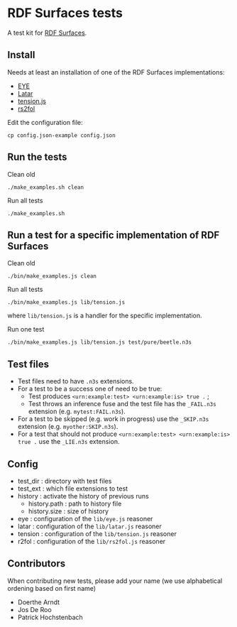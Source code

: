 # RDF Surfaces tests

A test kit for [RDF Surfaces](https://w3c-cg.github.io/rdfsurfaces/).

## Install

Needs at least an installation of one of the RDF Surfaces implementations:

- [EYE](https://github.com/eyereasoner/eye)
- [Latar](https://github.com/KNowledgeOnWebScale/Latar)
- [tension.js](https://github.com/joachimvh/tension.js)
- [rs2fol](https://github.com/RebekkaMa/rs2fol)

Edit the configuration file:

```
cp config.json-example config.json
```

## Run the tests

Clean old

```
./make_examples.sh clean
```

Run all tests

```
./make_examples.sh
```

## Run a test for a specific implementation of RDF Surfaces

Clean old

```
./bin/make_examples.js clean
```

Run all tests

```
./bin/make_examples.js lib/tension.js
```

where `lib/tension.js` is a handler for the specific implementation.

Run one test

```
./bin/make_examples.js lib/tension.js test/pure/beetle.n3s
```

## Test files

- Test files need to have `.n3s` extensions.
- For a test to be a success one of need to be true:
   - Test produces `<urn:example:test> <urn:example:is> true .` ;
   - Test throws an inference fuse and the test file has the `_FAIL.n3s` extension (e.g. `mytest:FAIL.n3s`).
- For a test to be skipped (e.g. work in progress) use the `_SKIP.n3s` extension (e.g. `myother:SKIP.n3s`).
- For a test that should not produce `<urn:example:test> <urn:example:is> true .` use the `_LIE.n3s` extension.

## Config

- test_dir : directory with test files
- test_ext : which file extensions to test
- history : activate the history of previous runs
  - history.path : path to history file
  - history.size : size of history
- eye : configuration of the `lib/eye.js` reasoner
- latar : configuration of the `lib/latar.js` reasoner
- tension : configuration of the `lib/tension.js` reasoner
- r2fol : configuration of the `lib/rs2fol.js` reasoner

## Contributors

When contributing new tests, please add your name (we use alphabetical ordening based on first name)

- Doerthe Arndt
- Jos De Roo
- Patrick Hochstenbach
